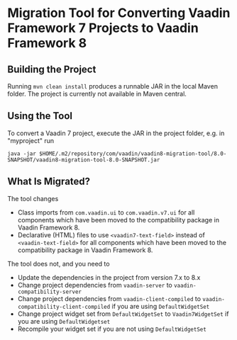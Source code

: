 # Migration Tool for Converting Vaadin Framework 7 Projects to Vaadin Framework 8

## Building the Project

Running `mvn clean install` produces a runnable JAR in the local Maven folder. The project is currently not available in Maven central.

## Using the Tool
To convert a Vaadin 7 project, execute the JAR in the project folder, e.g.
in "myproject" run

`java -jar $HOME/.m2/repository/com/vaadin/vaadin8-migration-tool/8.0-SNAPSHOT/vaadin8-migration-tool-8.0-SNAPSHOT.jar`

## What Is Migrated?

The tool changes
* Class imports from `com.vaadin.ui` to `com.vaadin.v7.ui` for all components which have been moved to the compatibility package in Vaadin Framework 8.
* Declarative (HTML) files to use `<vaadin7-text-field>` instead of `<vaadin-text-field>` for all components which have been moved to the compatibility package in Vaadin Framework 8.

The tool does not, and you need to
* Update the dependencies in the project from version 7.x to 8.x
* Change project dependencies from `vaadin-server` to `vaadin-compatibility-server`
* Change project dependencies from `vaadin-client-compiled` to `vaadin-compatibility-client-compiled` if you are using `DefaultWidgetSet`
* Change project widget set from `DefaultWidgetSet` to `Vaadin7WidgetSet` if you are using `DefaultWidgetset`
* Recompile your widget set if you are not using `DefaultWidgetSet`


